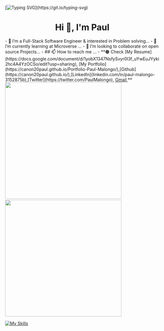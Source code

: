 [![Typing SVG](https://readme-typing-svg.herokuapp.com?font=Futura&color=F7630C&size=35&width=600&lines=Hello+There+👌;You+Are+Welcome+Here+Always...)](https://git.io/typing-svg)

<h1 align="center">Hi 👋, I'm Paul</h1>
- 👀 I’m a Full-Stack Software Engineer & interested in Problem solving...
- 🌱 I’m currently learning at Microverse ...
- 💞️ I’m looking to collaborate on open source Projects...
- ## 📫 How to reach me ...  
- **🟠 Check [My Resume](https://docs.google.com/document/d/1yobX1347NsfySvyr0l3f_uYwEuJYyki2hc4A4YzOCSo/edit?usp=sharing), [My Portfolio](https://canon20paul.github.io/Portfolio-Paul-Malongo/),[Github](https://canon20paul.github.io/),[LinkedIn](linkedin.com/in/paul-malongo-3152875b),[Twitter](https://twitter.com/PaulMalongo), <a href="mailto:canon20paul@gmail.com" target="_blanck"> Gmail </a>**

<!---
canon20paul/canon20paul is a ✨ special ✨ repository because its `README.md` (this file) appears on your GitHub profile.
You can click the Preview link to take a look at your changes.
--->
<div> 
  <img width="380" src="https://github-readme-stats.vercel.app/api?username=canon20paul&show_icons=true&theme=radical"/> &nbsp;
  <img width="380" src="http://github-readme-streak-stats.herokuapp.com?user=canon20paul&theme=radical&date_format=M%20j%5B%2C%20Y%5D"/>
</div>


[![My Skills](https://skillicons.dev/icons?i=express,mongodb,nodejs,mysql,wordpress,react,redux,next,vue,nuxt,javascript,html,css,scss,bootstrap,jest,webpack,postgresql,ruby,rails,markdown,figma,vscode,gitlab,github,netlify,bash)](https://skillicons.dev)




